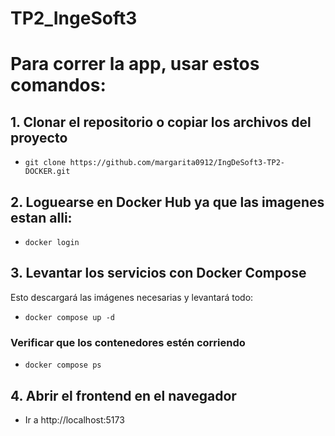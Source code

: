 # TP2_IngeSoft3
# Para correr la app, usar estos comandos:

## 1. Clonar el repositorio o copiar los archivos del proyecto
- `git clone https://github.com/margarita0912/IngDeSoft3-TP2-DOCKER.git`

## 2. Loguearse en Docker Hub ya que las imagenes estan alli:
- `docker login`

## 3. Levantar los servicios con Docker Compose
Esto descargará las imágenes necesarias y levantará todo:
- `docker compose up -d`

### Verificar que los contenedores estén corriendo
- `docker compose ps`

## 4. Abrir el frontend en el navegador
- Ir a http://localhost:5173 